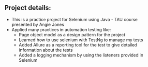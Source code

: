 ## Project details:
* This is a practice project for Selenium using Java - TAU course presented by Angie Jones
* Applied many practices in automation testing like:
  *    Page object model as a design pattern for the project
  *    Learned how to use selenium with TestNg to manage my tests
  *    Added Allure as a reporting tool for the test to give detailed information about the tests
  *    Added a logging mechanism by using the listeners provided in Selenium 
